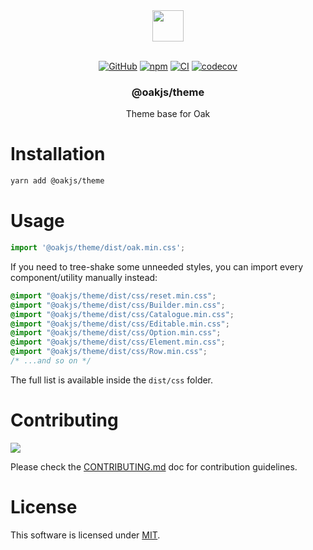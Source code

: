 <div align="center">

<picture>
  <source media="(prefers-color-scheme: dark)" srcset="https://cdn.junipero.design/images/oak-logo-light.svg" />
  <img src="https://cdn.junipero.design/images/oak-logo.svg" height="50" />
</picture>

<br />
<br />

[![GitHub](https://img.shields.io/github/license/p3ol/oak.svg)](https://github.com/p3ol/oak)
[![npm](https://img.shields.io/npm/v/@oakjs/theme.svg)](https://www.npmjs.com/package/@oakjs/theme)
[![CI](https://github.com/p3ol/oak/actions/workflows/ci.yml/badge.svg)](https://github.com/p3ol/oak/actions/workflows/ci.yml)
[![codecov](https://codecov.io/gh/p3ol/oak/branch/master/graph/badge.svg)](https://codecov.io/gh/p3ol/oak)

### @oakjs/theme
Theme base for Oak

</div>

# Installation

```sh
yarn add @oakjs/theme
```

# Usage

```javascript
import '@oakjs/theme/dist/oak.min.css';
```

If you need to tree-shake some unneeded styles, you can import every component/utility manually instead:

```css
@import "@oakjs/theme/dist/css/reset.min.css";
@import "@oakjs/theme/dist/css/Builder.min.css";
@import "@oakjs/theme/dist/css/Catalogue.min.css";
@import "@oakjs/theme/dist/css/Editable.min.css";
@import "@oakjs/theme/dist/css/Option.min.css";
@import "@oakjs/theme/dist/css/Element.min.css";
@import "@oakjs/theme/dist/css/Row.min.css";
/* ...and so on */
```

The full list is available inside the `dist/css` folder.

# Contributing

[![](https://contrib.rocks/image?repo=p3ol/oak)](https://github.com/p3ol/oak/graphs/contributors)

Please check the [CONTRIBUTING.md](https://github.com/p3ol/oak/blob/master/CONTRIBUTING.md) doc for contribution guidelines.


# License

This software is licensed under [MIT](https://github.com/p3ol/oak/blob/master/LICENSE).
